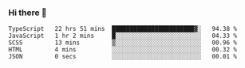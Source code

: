 ### Hi there 👋


<!--START_SECTION:waka-->
```text
TypeScript   22 hrs 51 mins  ███████████████████████▓░   94.38 % 
JavaScript   1 hr 2 mins     █░░░░░░░░░░░░░░░░░░░░░░░░   04.33 % 
SCSS         13 mins         ▒░░░░░░░░░░░░░░░░░░░░░░░░   00.96 % 
HTML         4 mins          ░░░░░░░░░░░░░░░░░░░░░░░░░   00.32 % 
JSON         0 secs          ░░░░░░░░░░░░░░░░░░░░░░░░░   00.01 % 
```
<!--END_SECTION:waka-->
<!--
**MarceloWis/MarceloWis** is a ✨ _special_ ✨ repository because its `README.md` (this file) appears on your GitHub profile.

Here are some ideas to get you started:

- 🔭 I’m currently working on ...
- 🌱 I’m currently learning ...
- 👯 I’m looking to collaborate on ...
- 🤔 I’m looking for help with ...
- 💬 Ask me about ...
- 📫 How to reach me: ...
- 😄 Pronouns: ...
- ⚡ Fun fact: ...
-->
